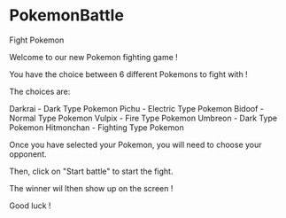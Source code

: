 # PokemonBattle
Fight Pokemon


Welcome to our new Pokemon fighting game !

You have the choice between 6 different Pokemons to fight with !

The choices are:

Darkrai - Dark Type Pokemon
Pichu - Electric Type Pokemon
Bidoof - Normal Type Pokemon
Vulpix - Fire Type Pokemon
Umbreon - Dark Type Pokemon
Hitmonchan - Fighting Type Pokemon

Once you have selected your Pokemon, you will need to choose your opponent.

Then, click on "Start battle" to start the fight.

The winner wil lthen show up on the screen !


Good luck !